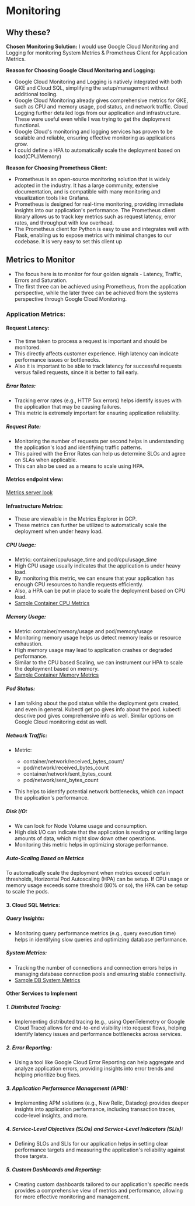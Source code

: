 # **Monitoring**

## **Why these?**

**Chosen Monitoring Solution:** 
  I would use Google Cloud Monitoring and Logging for monitoring System Metrics & Prometheus Client for Application Metrics.

**Reason for Choosing Google Cloud Monitoring and Logging:**
- Google Cloud Monitoring and Logging is natively integrated with both GKE and Cloud SQL, simplifying the setup/management without additional tooling.
- Google Cloud Monitoring already gives comprehensive metrics for GKE, such as CPU and memory usage, pod status, and network traffic. Cloud Logging further detailed logs from our application and infrastructure. These were useful even while I was trying to get the deployment functional.
- Google Cloud's monitoring and logging services has proven to be scalable and reliable, ensuring effective monitoring as applications grow.
- I could define a HPA to automatically scale the deployment based on load(CPU/Memory)


**Reason for Choosing Prometheus Client:**
 - Prometheus is an open-source monitoring solution that is widely adopted in the industry. It has a large community, extensive documentation, and is compatible with many monitoring and visualization tools like Grafana.
 - Prometheus is designed for real-time monitoring, providing immediate insights into our application's performance. The Prometheus client library allows us to track key metrics such as request latency, error rates, and throughput with low overhead.
 - The Prometheus client for Python is easy to use and integrates well with Flask, enabling us to expose metrics with minimal changes to our codebase. It is very easy to set this client up

## **Metrics to Monitor**
   - The focus here is to monitor for four golden signals -  Latency, Traffic, Errors and Saturation.
   - The first three can be achieved using Prometheus, from the application perspective, while the later three can be achieved from the systems perspective through Google Cloud Monitoring.
     
### **Application Metrics:**

#### Request Latency:
  - The time taken to process a request is important and should be monitored.
  - This directly affects customer experience. High latency can indicate performance issues or bottlenecks.
  - Also it is important to be able to track latency for successful requests versus failed requests, since it is better to fail early. 

##### Error Rates:
  - Tracking error rates (e.g., HTTP 5xx errors) helps identify issues with the application that may be causing failures.
  - This metric is extremely important for ensuring application reliability.

##### Request Rate:
  - Monitoring the number of requests per second helps in understanding the application's load and identifying traffic patterns.
  - This paired with the Error Rates can help us determine SLOs and agree on SLAs when applicable.
  - This can also be used as a means to scale using HPA.

#### Metrics endpoint view:
[Metrics server look](https://github.com/neerajasridhar1992/helloworldflask/blob/main/metrics-endpoint.png)

#### **Infrastructure Metrics:**
  - These are viewable in the Metrics Explorer in GCP.
  - These metrics can further be utilized to automatically scale the deployment when under heavy load.

##### CPU Usage:
  - Metric: container/cpu/usage_time and pod/cpu/usage_time
  - High CPU usage usually indicates that the application is under heavy load.
  - By monitoring this metric, we can ensure that your application has enough CPU resources to handle requests efficiently.
  - Also, a HPA can be put in place to scale the deployment based on CPU load.
  - [Sample Container CPU Metrics](https://github.com/neerajasridhar1992/helloworldflask/blob/main/container-cpu-usage.png)

##### Memory Usage:
  - Metric: container/memory/usage and pod/memory/usage
  - Monitoring memory usage helps us detect memory leaks or resource exhaustion.
  - High memory usage may lead to application crashes or degraded performance.
  - Similar to the CPU based Scaling, we can instrument our HPA to scale the deployment based on memory.
  - [Sample Container Memory Metrics](https://github.com/neerajasridhar1992/helloworldflask/blob/main/container-memory-usage.png)

##### Pod Status:
  - I am talking about the pod status while the deployment gets created, and even in general. Kubectl get po gives info about the pod. kubectl descrive pod gives comprehensive info as well. Similar options on Google Cloud monitoring exist as well.

##### Network Traffic:
  - Metric:
    - container/network/received_bytes_count/
    - pod/network/received_bytes_count
    - container/network/sent_bytes_count
    - pod/network/sent_bytes_count
      
  - This helps to identify potential network bottlenecks, which can impact the application's performance.

##### Disk I/O:
  - We can look for Node Volume usage and consumption.
  - High disk I/O can indicate that the application is reading or writing large amounts of data, which might slow down other operations.
  - Monitoring this metric helps in optimizing storage performance.

##### Auto-Scaling Based on Metrics
  To automatically scale the deployment when metrics exceed certain thresholds,  Horizontal Pod Autoscaling (HPA) can be setup. If CPU usage or memory usage exceeds some threshold (80% or so), the HPA can be setup to scale the pods. 


#### **3. Cloud SQL Metrics:**

##### Query Insights:
  - Monitoring query performance metrics (e.g., query execution time) helps in identifying slow queries and optimizing database performance.

##### System Metrics:
  - Tracking the number of connections and connection errors helps in managing database connection pools and ensuring stable connectivity.
  - [Sample DB System Metrics](https://github.com/neerajasridhar1992/helloworldflask/blob/main/database-metrics-system.png)

#### Other Services to Implement
##### 1. Distributed Tracing:
  - Implementing distributed tracing (e.g., using OpenTelemetry or Google Cloud Trace) allows for end-to-end visibility into request flows, helping identify latency issues and performance bottlenecks across services.

##### 2. Error Reporting:
  - Using a tool like Google Cloud Error Reporting can help aggregate and analyze application errors, providing insights into error trends and helping prioritize bug fixes.

##### 3. Application Performance Management (APM):
  - Implementing APM solutions (e.g., New Relic, Datadog) provides deeper insights into application performance, including transaction traces, code-level insights, and more.

##### 4. Service-Level Objectives (SLOs) and Service-Level Indicators (SLIs):
  - Defining SLOs and SLIs for our application helps in setting clear performance targets and measuring the application's reliability against those targets.

##### 5. Custom Dashboards and Reporting:
   - Creating custom dashboards tailored to our application's specific needs provides a comprehensive view of metrics and performance, allowing for more effective monitoring and management.
